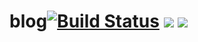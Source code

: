 # blog[![Build Status](https://travis-ci.org/teaho2015/blog.svg?branch=master)](https://travis-ci.org/teaho2015/blog) [![][Badges: Github Issues Open]][Links: Github Issues open] [![][Badges: Github Issues Closed]][Links: Github Issues Closed]










[Badges: Github Issues Open]: https://img.shields.io/github/issues/teaho2015/blog.svg?maxAge=2592000
[Links: Github Issues Open]: https://github.com/teaho2015/blog/issues#boards?notFullScreen=false&showClosed=false
[Badges: Github Issues Closed]: https://img.shields.io/github/issues-closed/teaho2015/blog.svg?maxAge=2592000
[Links: Github Issues Closed]: https://github.com/teaho2015/blog/issues?q=is%3Aissue+is%3Aclosed
